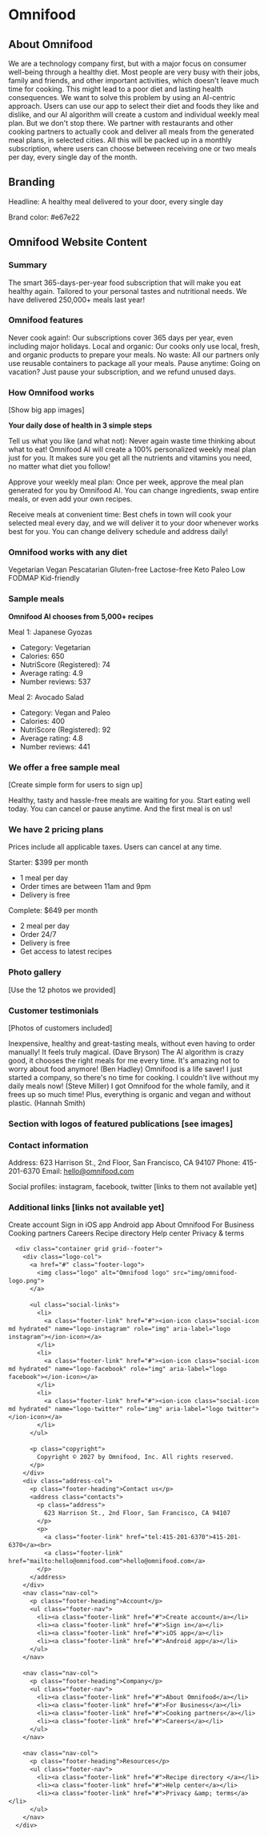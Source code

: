 # Omnifood

## About Omnifood

We are a technology company first, but with a major focus on consumer well-being through a healthy diet. Most people are very busy with their jobs, family and friends, and other important activities, which doesn't leave much time for cooking. This might lead to a poor diet and lasting health consequences. We want to solve this problem by using an AI-centric approach. Users can use our app to select their diet and foods they like and dislike, and our AI algorithm will create a custom and individual weekly meal plan. But we don't stop there. We partner with restaurants and other cooking partners to actually cook and deliver all meals from the generated meal plans, in selected cities. All this will be packed up in a monthly subscription, where users can choose between receiving one or two meals per day, every single day of the month.

## Branding

Headline: A healthy meal delivered to your door, every single day

Brand color: #e67e22

## Omnifood Website Content

### Summary

The smart 365-days-per-year food subscription that will make you eat healthy again. Tailored to your personal tastes and nutritional needs. We have delivered 250,000+ meals last year!

### Omnifood features

Never cook again!: Our subscriptions cover 365 days per year, even including major holidays.
Local and organic: Our cooks only use local, fresh, and organic products to prepare your meals.
No waste: All our partners only use reusable containers to package all your meals.
Pause anytime: Going on vacation? Just pause your subscription, and we refund unused days.

### How Omnifood works

[Show big app images]

**Your daily dose of health in 3 simple steps**

Tell us what you like (and what not): Never again waste time thinking about what to eat! Omnifood AI will create a 100% personalized weekly meal plan just for you. It makes sure you get all the nutrients and vitamins you need, no matter what diet you follow!

Approve your weekly meal plan: Once per week, approve the meal plan generated for you by Omnifood AI. You can change ingredients, swap entire meals, or even add your own recipes.

Receive meals at convenient time: Best chefs in town will cook your selected meal every day, and we will deliver it to your door whenever works best for you. You can change delivery schedule and address daily!

### Omnifood works with any diet

Vegetarian
Vegan
Pescatarian
Gluten-free
Lactose-free
Keto
Paleo
Low FODMAP
Kid-friendly

### Sample meals

**Omnifood AI chooses from 5,000+ recipes**

Meal 1: Japanese Gyozas

- Category: Vegetarian
- Calories: 650
- NutriScore (Registered): 74
- Average rating: 4.9
- Number reviews: 537

Meal 2: Avocado Salad

- Category: Vegan and Paleo
- Calories: 400
- NutriScore (Registered): 92
- Average rating: 4.8
- Number reviews: 441

### We offer a free sample meal

[Create simple form for users to sign up]

Healthy, tasty and hassle-free meals are waiting for you. Start eating well today. You can cancel or pause anytime. And the first meal is on us!

### We have 2 pricing plans

Prices include all applicable taxes. Users can cancel at any time.

Starter: $399 per month

- 1 meal per day
- Order times are between 11am and 9pm
- Delivery is free

Complete: $649 per month

- 2 meal per day
- Order 24/7
- Delivery is free
- Get access to latest recipes

### Photo gallery

[Use the 12 photos we provided]

### Customer testimonials

[Photos of customers included]

Inexpensive, healthy and great-tasting meals, without even having to order manually! It feels truly magical. (Dave Bryson)
The AI algorithm is crazy good, it chooses the right meals for me every time. It's amazing not to worry about food anymore! (Ben Hadley)
Omnifood is a life saver! I just started a company, so there's no time for cooking. I couldn't live without my daily meals now! (Steve Miller)
I got Omnifood for the whole family, and it frees up so much time! Plus, everything is organic and vegan and without plastic. (Hannah Smith)

### Section with logos of featured publications [see images]

### Contact information

Address: 623 Harrison St., 2nd Floor, San Francisco, CA 94107
Phone: 415-201-6370
Email: hello@omnifood.com

Social profiles: instagram, facebook, twitter [links to them not available yet]

### Additional links [links not available yet]

Create account
Sign in
iOS app
Android app
About Omnifood
For Business
Cooking partners
Careers
Recipe directory
Help center
Privacy & terms

      <div class="container grid grid--footer">
        <div class="logo-col">
          <a href="#" class="footer-logo">
            <img class="logo" alt="Omnifood logo" src="img/omnifood-logo.png">
          </a>

          <ul class="social-links">
            <li>
              <a class="footer-link" href="#"><ion-icon class="social-icon md hydrated" name="logo-instagram" role="img" aria-label="logo instagram"></ion-icon></a>
            </li>
            <li>
              <a class="footer-link" href="#"><ion-icon class="social-icon md hydrated" name="logo-facebook" role="img" aria-label="logo facebook"></ion-icon></a>
            </li>
            <li>
              <a class="footer-link" href="#"><ion-icon class="social-icon md hydrated" name="logo-twitter" role="img" aria-label="logo twitter"></ion-icon></a>
            </li>
          </ul>

          <p class="copyright">
            Copyright © 2027 by Omnifood, Inc. All rights reserved.
          </p>
        </div>
        <div class="address-col">
          <p class="footer-heading">Contact us</p>
          <address class="contacts">
            <p class="address">
              623 Harrison St., 2nd Floor, San Francisco, CA 94107
            </p>
            <p>
              <a class="footer-link" href="tel:415-201-6370">415-201-6370</a><br>
              <a class="footer-link" href="mailto:hello@omnifood.com">hello@omnifood.com</a>
            </p>
          </address>
        </div>
        <nav class="nav-col">
          <p class="footer-heading">Account</p>
          <ul class="footer-nav">
            <li><a class="footer-link" href="#">Create account</a></li>
            <li><a class="footer-link" href="#">Sign in</a></li>
            <li><a class="footer-link" href="#">iOS app</a></li>
            <li><a class="footer-link" href="#">Android app</a></li>
          </ul>
        </nav>

        <nav class="nav-col">
          <p class="footer-heading">Company</p>
          <ul class="footer-nav">
            <li><a class="footer-link" href="#">About Omnifood</a></li>
            <li><a class="footer-link" href="#">For Business</a></li>
            <li><a class="footer-link" href="#">Cooking partners</a></li>
            <li><a class="footer-link" href="#">Careers</a></li>
          </ul>
        </nav>

        <nav class="nav-col">
          <p class="footer-heading">Resources</p>
          <ul class="footer-nav">
            <li><a class="footer-link" href="#">Recipe directory </a></li>
            <li><a class="footer-link" href="#">Help center</a></li>
            <li><a class="footer-link" href="#">Privacy &amp; terms</a></li>
          </ul>
        </nav>
      </div>
